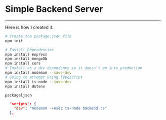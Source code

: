 # Simple Backend Server
---
Here is how I created it.
```bash
# Create the package.json file
npm init

# Install Dependencies
npm install express
npm install mongoDb
npm install cors
# Install as a dev dependency so it doesn't go into production
npm install nodemon --save-dev
# Going to attempt using Typescript
npm install ts-node --save-dev
npm install dotenv

```
`packageljson`
```json
  "scripts": {
    "dev": "nodemon --exec ts-node backend.ts"
  },
  ```